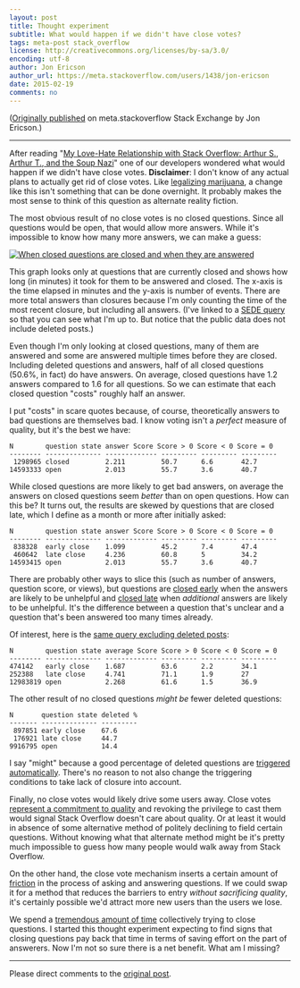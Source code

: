```yaml
---
layout: post
title: Thought experiment
subtitle: What would happen if we didn't have close votes?
tags: meta-post stack_overflow
license: http://creativecommons.org/licenses/by-sa/3.0/
encoding: utf-8
author: Jon Ericson
author_url: https://meta.stackoverflow.com/users/1438/jon-ericson
date: 2015-02-19
comments: no
---
```


([Originally published](https://meta.stackoverflow.com/q/286407/1438) on meta.stackoverflow Stack Exchange by Jon Ericson.)

---

After reading "[My Love-Hate Relationship with Stack Overflow: Arthur S., Arthur T., and the Soup Nazi](http://www.embeddedrelated.com/showarticle/741.php)" one of our developers wondered what would happen if we didn't have close votes. **Disclaimer**: I don't know of any actual plans to actually get rid of close votes. Like [legalizing marijuana](http://steve-yegge.blogspot.com/2009/04/have-you-ever-legalized-marijuana.html), a change like this isn't something that can be done overnight. It probably makes the most sense to think of this question as alternate reality fiction.

The most obvious result of no close votes is no closed questions. Since all questions would be open, that would allow more answers. While it's impossible to know how many more answers, we can make a guess:

<!-- 8593 -->

[![When closed questions are closed and when they are answered](http://i.stack.imgur.com/FGw0J.png)](https://data.stackexchange.com/stackoverflow/query/edit/274788#graph)

This graph looks only at questions that are currently closed and shows how long (in minutes) it took for them to be answered and closed. The x-axis is the time elapsed in minutes and the y-axis is number of events. There are more total answers than closures because I'm only counting the time of the most recent closure, but including all answers. (I've linked to a [SEDE query](https://data.stackexchange.com/stackoverflow/query/edit/274788#graph) so that you can see what I'm up to. But notice that the public data does not include deleted posts.) 

Even though I'm only looking at closed questions, many of them are answered and some are answered multiple times before they are closed. Including deleted questions and answers, half of all closed questions (50.6%, in fact) do have answers. On average, closed questions have 1.2 answers compared to 1.6 for all questions. So we can estimate that each closed question "costs" roughly half an answer.

I put "costs" in scare quotes because, of course, theoretically answers to bad questions are themselves bad. I know voting isn't a _perfect_ measure of quality, but it's the best we have:

<!-- 8595 -->

    N        question state answer Score Score > 0 Score < 0 Score = 0 
    -------- -------------- ------------- --------- --------- --------- 
     1298965 closed         2.211         50.7      6.6       42.7      
    14593333 open           2.013         55.7      3.6       40.7      

While closed questions are more likely to get bad answers, on average the answers on closed questions seem _better_ than on open questions. How can this be? It turns out, the results are skewed by questions that are closed late, which I define as a month or more after initially asked:

    N        question state answer Score Score > 0 Score < 0 Score = 0 
    -------- -------------- ------------- --------- --------- --------- 
     838328  early close    1.099         45.2      7.4       47.4      
     460642  late close     4.236         60.8      5         34.2      
    14593415 open           2.013         55.7      3.6       40.7      

There are probably other ways to slice this (such as number of answers, question score, or views), but questions are [closed early](https://stackoverflow.com/search?tab=newest&q=closed%3ayes) when the answers are likely to be unhelpful and [closed late](https://stackoverflow.com/search?tab=votes&q=closed%3ayes) when _additional_ answers are likely to be unhelpful. It's the difference between a question that's unclear and a question that's been answered too many times already.

Of interest, here is the [same query excluding deleted posts](https://data.stackexchange.com/stackoverflow/query/274906/average-answer-score-on-closed-questions?opt.textResults=true):
 
    N        question state average Score Score > 0 Score < 0 Score = 0 
    -------- -------------- ------------- --------- --------- --------- 
    474142   early close    1.687         63.6      2.2       34.1      
    252388   late close     4.741         71.1      1.9       27        
    12983819 open           2.268         61.6      1.5       36.9  

The other result of no closed questions _might be_ fewer deleted questions:

<!-- 8596 -->

    N       question state deleted % 
    ------- -------------- --------- 
     897851 early close    67.6      
     176921 late close     44.7      
    9916795 open           14.4   

I say "might" because a good percentage of deleted questions are [triggered automatically](https://meta.stackexchange.com/a/177675/1438). There's no reason to not also change the triggering conditions to take lack of closure into account.

Finally, no close votes would likely drive some users away. Close votes [represent a commitment to quality](https://meta.stackoverflow.com/a/286304/1438) and revoking the privilege to cast them would signal Stack Overflow doesn't care about quality. Or at least it would in absence of some alternative method of politely declining to field certain questions. Without knowing what that alternate method might be it's pretty much impossible to guess how many people would walk away from Stack Overflow.

On the other hand, the close vote mechanism inserts a certain amount of [friction](http://www.gwern.net/In%20Defense%20Of%20Inclusionism#friction) in the process of asking and answering questions. If we could swap it for a method that reduces the barriers to entry _without sacrificing quality_, it's certainly possible we'd attract more new users than the users we lose. 

We spend a [tremendous amount of time](https://meta.stackoverflow.com/questions/251489/lets-burn-down-the-close-queue) collectively trying to close questions. I started this thought experiment expecting to find signs that closing questions pay back that time in terms of saving effort on the part of answerers. Now I'm not so sure there is a net benefit. What am I missing?


---

Please direct comments to the [original post](https://meta.stackoverflow.com/q/286407/1438).

